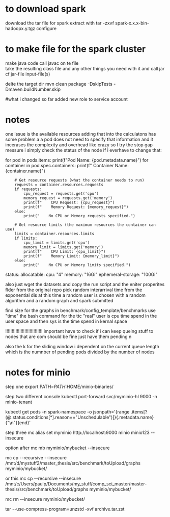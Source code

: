 # to download spark
download the tar file for spark
extract with tar -zxvf spark-x.x.x-bin-hadoopx.y.tgz
configure

# to make file for the spark cluster
make java code
call javac on te file  
take the resulting class file and any other things you need with it and call
jar cf jar-file input-file(s)

delte the target dir
mvn clean package -DskipTests -Dmaven.buildNumber.skip

#what i changed so far
added new role to service account
# notes

one issue is the available resources adding that into the calculatons has some problem a a pod does not need to specify that information and it incerases the complexity and overhead like crazy so I try the stop gap messure i simply check the status of the node if i everhave to change that:

for pod in pods.items:
    print(f"Pod Name: {pod.metadata.name}")
    for container in pod.spec.containers:
        print(f"  Container Name: {container.name}")
        
        # Get resource requests (what the container needs to run)
        requests = container.resources.requests
        if requests:
            cpu_request = requests.get('cpu')
            memory_request = requests.get('memory')
            print(f"    CPU Request: {cpu_request}")
            print(f"    Memory Request: {memory_request}")
        else:
            print("    No CPU or Memory requests specified.")
        
        # Get resource limits (the maximum resources the container can use)
        limits = container.resources.limits
        if limits:
            cpu_limit = limits.get('cpu')
            memory_limit = limits.get('memory')
            print(f"    CPU Limit: {cpu_limit}")
            print(f"    Memory Limit: {memory_limit}")
        else:
            print("    No CPU or Memory limits specified.")

status:
  allocatable:
    cpu: "4"
    memory: "16Gi"
    ephemeral-storage: "100Gi"

also just wget the datasets and copy the run script and the eniter properites flder from the original repo pick 
random interarrival time from the exponential dis at this time a random user is chosen with a random algorithm and a random graph and spark submitted

find size for the graphs in benchmark/config_template/benchmarks
use "time" the bash command for the ttc "real" user is cpu time spend in the user space and then sys is the time spend in kernal space


!!!!!!!!!!!!!!!!!!!!!!!!!!!!! important have to check if i can keep queing stuff to nodes that are oom should be fine just have them pending n 

also the k for the sliding window i dependent on the current queue length which is the numnber of pending pods divided by the number of nodes

# notes for minio
step one
export PATH=$PATH:$HOME/minio-binaries/

step two different console
kubectl port-forward svc/myminio-hl 9000 -n minio-tenant

kubectl get pods -n spark-namespace -o jsonpath='{range .items[?(@.status.conditions[*].reason=="Unschedulable")]}{.metadata.name}{"\n"}{end}'


step three
mc alias set myminio http://localhost:9000 minio minio123 --insecure

option after
mc mb myminio/mybucket --insecure

mc cp --recursive --insecure /mnt/d/mystuff2/master_thesis/src/benchmark/toUpload/graphs myminio/mybucket/

or this
mc cp --recursive --insecure /mnt/c/Users/paulp/Documents/my_stuff/comp_sci_master/master-thesis/src/benchmark/toUpload/graphs myminio/mybucket/

mc rm --insecure myminio/mybucket/

tar --use-compress-program=unzstd -xvf archive.tar.zst
